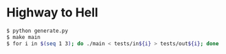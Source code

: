 # Highway to Hell

```bash
$ python generate.py
$ make main
$ for i in $(seq 1 3); do ./main < tests/in${i} > tests/out${i}; done
```